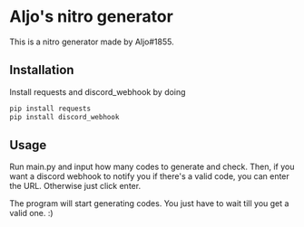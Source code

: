 # Aljo's nitro generator

This is a nitro generator made by Aljo#1855.
## Installation

Install requests and discord_webhook by doing

```bash
pip install requests
pip install discord_webhook
```

## Usage
Run main.py and input how many codes to generate and check. Then, if you want a discord webhook to notify you if there's a valid code, you can enter the URL. Otherwise just click enter. 

The program will start generating codes. You just have to wait till you get a valid one. :)
